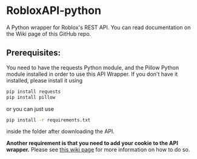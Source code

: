 # RobloxAPI-python
A Python wrapper for Roblox's REST API.
You can read documentation on the Wiki page of this GitHub repo.

## Prerequisites:
You need to have the requests Python module, and the Pillow Python module installed in order to use this API Wrapper. If you don't have it installed, please install it using
```bash
pip install requests
pip install pillow
```
or you can just use
```bash
pip install -r requirements.txt
```
inside the folder after downloading the API.

**Another requirement is that you need to add your cookie to the API wrapper.** Please see [this wiki page](https://github.com/JohnMackYouTube05/RobloxAPI-python/wiki/Adding-your-Roblox-Security-Cookie-to-the-API-Wrapper) for more information on how to do so.
